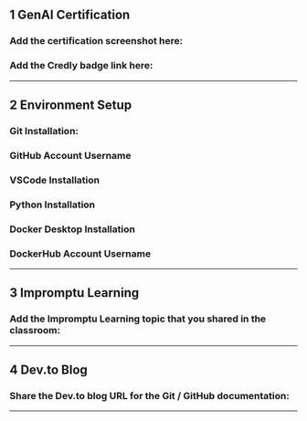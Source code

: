 ## 1 GenAI Certification
### Add the certification screenshot here:
### Add the Credly badge link here:
-----
## 2 Environment Setup
### Git Installation:
### GitHub Account Username
### VSCode Installation
### Python Installation
### Docker Desktop Installation
### DockerHub Account Username
-----
## 3 Impromptu Learning
### Add the Impromptu Learning topic that you shared in the classroom:
-----
## 4 Dev.to Blog
### Share the Dev.to blog URL for the Git / GitHub documentation:
-----
